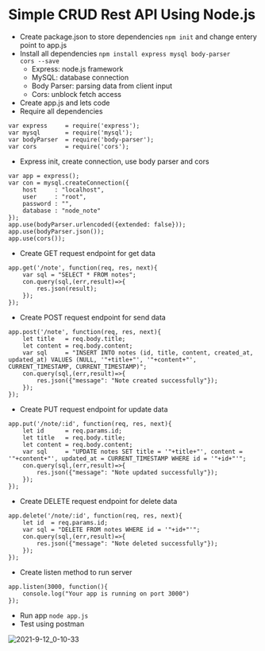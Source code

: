 # Simple CRUD Rest API Using Node.js
- Create package.json to store dependencies <code>npm init</code> and change entery point to app.js 
- Install all dependencies <code>npm install express mysql body-parser cors --save</code>
  - Express: node.js framework
  - MySQL: database connection
  - Body Parser: parsing data from client input
  - Cors: unblock fetch access
- Create app.js and lets code
- Require all dependencies
```
var express     = require('express');
var mysql       = require('mysql');
var bodyParser  = require('body-parser');
var cors        = require('cors');
```
- Express init, create connection, use body parser and cors
```
var app = express();
var con = mysql.createConnection({
	host	 : "localhost",
	user	 : "root",
	password : "",
	database : "node_note"
});
app.use(bodyParser.urlencoded({extended: false}));
app.use(bodyParser.json());
app.use(cors());
```
- Create GET request endpoint for get data 
```
app.get('/note', function(req, res, next){
	var sql = "SELECT * FROM notes";
	con.query(sql,(err,result)=>{
		res.json(result);
	});
});
```
- Create POST request endpoint for send data 
```
app.post('/note', function(req, res, next){
	let title 	= req.body.title;
	let content = req.body.content;
	var sql 	= "INSERT INTO notes (id, title, content, created_at, updated_at) VALUES (NULL, '"+title+"', '"+content+"', CURRENT_TIMESTAMP, CURRENT_TIMESTAMP)"; 
	con.query(sql,(err,result)=>{
		res.json({"message": "Note created successfully"});
	});
});
```
- Create PUT request endpoint for update data
```
app.put('/note/:id', function(req, res, next){
	let id		= req.params.id;
	let title	= req.body.title;
	let content = req.body.content;
	var sql 	= "UPDATE notes SET title = '"+title+"', content = '"+content+"', updated_at = CURRENT_TIMESTAMP WHERE id = '"+id+"'";
	con.query(sql,(err,result)=>{
		res.json({"message": "Note updated successfully"});
	});
});
```
- Create DELETE request endpoint for delete data
```
app.delete('/note/:id', function(req, res, next){
	let id	= req.params.id;
	var sql = "DELETE FROM notes WHERE id = '"+id+"'";
	con.query(sql,(err,result)=>{
		res.json({"message": "Note deleted successfully"});
	});
});
```
- Create listen method to run server
```
app.listen(3000, function(){
	console.log("Your app is running on port 3000")
});
```
- Run app <code>node app.js</code>
- Test using postman 

![2021-9-12_0-10-33](https://user-images.githubusercontent.com/55520351/132955850-17365d15-aad7-457b-87ad-9f240e1fed53.PNG)
